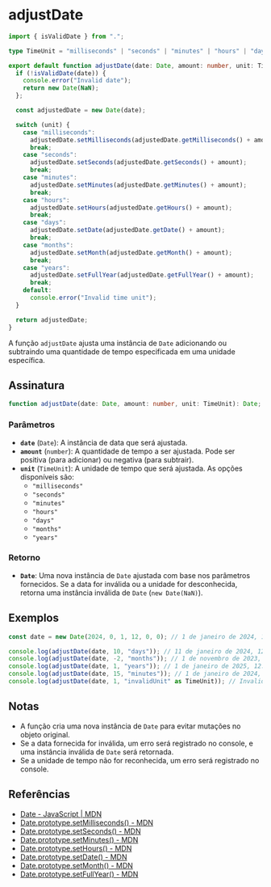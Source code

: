 # adjustDate

```typescript
import { isValidDate } from ".";

type TimeUnit = "milliseconds" | "seconds" | "minutes" | "hours" | "days" | "months" | "years";

export default function adjustDate(date: Date, amount: number, unit: TimeUnit): Date {
  if (!isValidDate(date)) {
    console.error("Invalid date");
    return new Date(NaN);
  };

  const adjustedDate = new Date(date);

  switch (unit) {
    case "milliseconds":
      adjustedDate.setMilliseconds(adjustedDate.getMilliseconds() + amount);
      break;
    case "seconds":
      adjustedDate.setSeconds(adjustedDate.getSeconds() + amount);
      break;
    case "minutes":
      adjustedDate.setMinutes(adjustedDate.getMinutes() + amount);
      break;
    case "hours":
      adjustedDate.setHours(adjustedDate.getHours() + amount);
      break;
    case "days":
      adjustedDate.setDate(adjustedDate.getDate() + amount);
      break;
    case "months":
      adjustedDate.setMonth(adjustedDate.getMonth() + amount);
      break;
    case "years":
      adjustedDate.setFullYear(adjustedDate.getFullYear() + amount);
      break;
    default:
      console.error("Invalid time unit");
  }

  return adjustedDate;
}
```

A função `adjustDate` ajusta uma instância de `Date` adicionando ou subtraindo uma quantidade de tempo especificada em uma unidade específica.

## Assinatura

```typescript
function adjustDate(date: Date, amount: number, unit: TimeUnit): Date;
```

### Parâmetros

- **`date`** (`Date`): A instância de data que será ajustada.
- **`amount`** (`number`): A quantidade de tempo a ser ajustada. Pode ser positiva (para adicionar) ou negativa (para subtrair).
- **`unit`** (`TimeUnit`): A unidade de tempo que será ajustada. As opções disponíveis são:
  - `"milliseconds"`
  - `"seconds"`
  - `"minutes"`
  - `"hours"`
  - `"days"`
  - `"months"`
  - `"years"`

### Retorno

- **`Date`**: Uma nova instância de `Date` ajustada com base nos parâmetros fornecidos. Se a data for inválida ou a unidade for desconhecida, retorna uma instância inválida de `Date` (`new Date(NaN)`).

## Exemplos

```typescript
const date = new Date(2024, 0, 1, 12, 0, 0); // 1 de janeiro de 2024, 12:00

console.log(adjustDate(date, 10, "days")); // 11 de janeiro de 2024, 12:00
console.log(adjustDate(date, -2, "months")); // 1 de novembro de 2023, 12:00
console.log(adjustDate(date, 1, "years")); // 1 de janeiro de 2025, 12:00
console.log(adjustDate(date, 15, "minutes")); // 1 de janeiro de 2024, 12:15
console.log(adjustDate(date, 1, "invalidUnit" as TimeUnit)); // Invalid time unit, retorna Date inválida
```

## Notas

- A função cria uma nova instância de `Date` para evitar mutações no objeto original.
- Se a data fornecida for inválida, um erro será registrado no console, e uma instância inválida de `Date` será retornada.
- Se a unidade de tempo não for reconhecida, um erro será registrado no console.

## Referências

- [Date - JavaScript | MDN](https://developer.mozilla.org/en-US/docs/Web/JavaScript/Reference/Global_Objects/Date)
- [Date.prototype.setMilliseconds() - MDN](https://developer.mozilla.org/en-US/docs/Web/JavaScript/Reference/Global_Objects/Date/setMilliseconds)
- [Date.prototype.setSeconds() - MDN](https://developer.mozilla.org/en-US/docs/Web/JavaScript/Reference/Global_Objects/Date/setSeconds)
- [Date.prototype.setMinutes() - MDN](https://developer.mozilla.org/en-US/docs/Web/JavaScript/Reference/Global_Objects/Date/setMinutes)
- [Date.prototype.setHours() - MDN](https://developer.mozilla.org/en-US/docs/Web/JavaScript/Reference/Global_Objects/Date/setHours)
- [Date.prototype.setDate() - MDN](https://developer.mozilla.org/en-US/docs/Web/JavaScript/Reference/Global_Objects/Date/setDate)
- [Date.prototype.setMonth() - MDN](https://developer.mozilla.org/en-US/docs/Web/JavaScript/Reference/Global_Objects/Date/setMonth)
- [Date.prototype.setFullYear() - MDN](https://developer.mozilla.org/en-US/docs/Web/JavaScript/Reference/Global_Objects/Date/setFullYear)